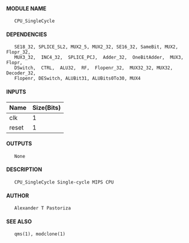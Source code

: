#### MODULE NAME
       CPU_SingleCycle

#### DEPENDENCIES
       SE18_32, SPLICE_SL2, MUX2_5, MUX2_32, SE16_32, SameBit, MUX2, Flopr_32,
       MUX3_32,  INC4_32,  SPLICE_PCJ,  Adder_32,  OneBitAdder,  MUX3,  Flopr,
       DSwitch,  CTRL,  ALU32,  RF,  Flopenr_32,  MUX32_32, MUX32, Decoder_32,
       Flopenr, DESwitch, ALUBit31, ALUBits0To30, MUX4

#### INPUTS
Name  | Size(Bits)
-------|------------
clk  |     1      
reset |     1      

#### OUTPUTS
       None

#### DESCRIPTION
       CPU_SingleCycle Single-cycle MIPS CPU

#### AUTHOR
       Alexander T Pastoriza

#### SEE ALSO
       qms(1), modclone(1)
